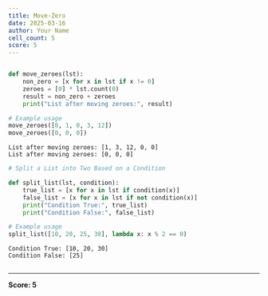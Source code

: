 ```yaml
---
title: Move-Zero
date: 2025-03-16
author: Your Name
cell_count: 5
score: 5
---
```


```python


```


```python
def move_zeroes(lst):
    non_zero = [x for x in lst if x != 0]
    zeroes = [0] * lst.count(0)
    result = non_zero + zeroes
    print("List after moving zeroes:", result)

# Example usage
move_zeroes([0, 1, 0, 3, 12])
move_zeroes([0, 0, 0])
```

    List after moving zeroes: [1, 3, 12, 0, 0]
    List after moving zeroes: [0, 0, 0]



```python
# Split a List into Two Based on a Condition
```


```python
def split_list(lst, condition):
    true_list = [x for x in lst if condition(x)]
    false_list = [x for x in lst if not condition(x)]
    print("Condition True:", true_list)
    print("Condition False:", false_list)

# Example usage
split_list([10, 20, 25, 30], lambda x: x % 2 == 0)
```

    Condition True: [10, 20, 30]
    Condition False: [25]



```python

```


---
**Score: 5**